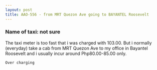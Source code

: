 ```yaml
---
layout: post
title: AAO-556 - from MRT Quezon Ave going to BAYANTEL Roosevelt
---
```


### Name of taxi: not sure

The taxi meter is too fast that i was charged with 103.00. But i normally (everyday) take a cab from MRT Quezon Ave to my office in Bayantel Roosevelt and i usually incur around Php80.00-85.00 only.

```Over charging```

